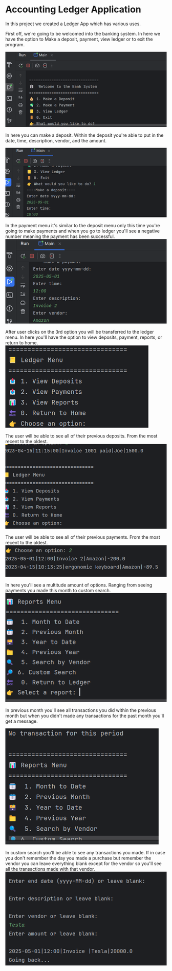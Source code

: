 # Accounting Ledger Application 

In this project we created a Ledger App which has various uses. 

First off, we're going to be welcomed into the banking system. In here we have the option to Make a deposit, payment, 
view ledger or to exit the program. 

![Main Menu](Images/capStoneMenu.png)

In here you can make a deposit. Within the deposit you're able to put in the date, time, description, vendor, and 
the amount. 

![Main Menu](Images/depositMenu.png)

In the payment menu it's similar to the deposit menu only this time you're going to make payments and when you go to 
ledger you'll see a negative number meaning the payment has been successful. 
![Main Menu](Images/paymentMenu.png)

After user clicks on the 3rd option you will be transferred to the ledger menu. In here you'll have
the option to view deposits, payment, reports, or return to home.
![Main Menu](Images/ledgerMenu.png)

The user will be able to see all of their previous deposits. From the most recent to the oldest.
![Main Menu](Images/depositDisplay.png)

The user will be able to see all of their previous payments. From the most recent to the oldest.
![Main Menu](Images/paymentDisplay.png)

In here you'll see a multitude amount of options. Ranging from seeing payments you made this month to custom search.
![Main Menu](Images/reportsMenu.png)

In previous month you'll see all transactions you did within the previous month but when you didn't made any 
transactions for the past month you'll get a message.

![Main Menu](Images/prevMonth.png)

In custom search you'll be able to see any transactions you made. If in case you don't remember 
the day you made a purchase but remember the vendor you can leave everything blank except for the vendor
so you'll see all the transactions made with that vendor.
![Main Menu](Images/customSearch.png)
